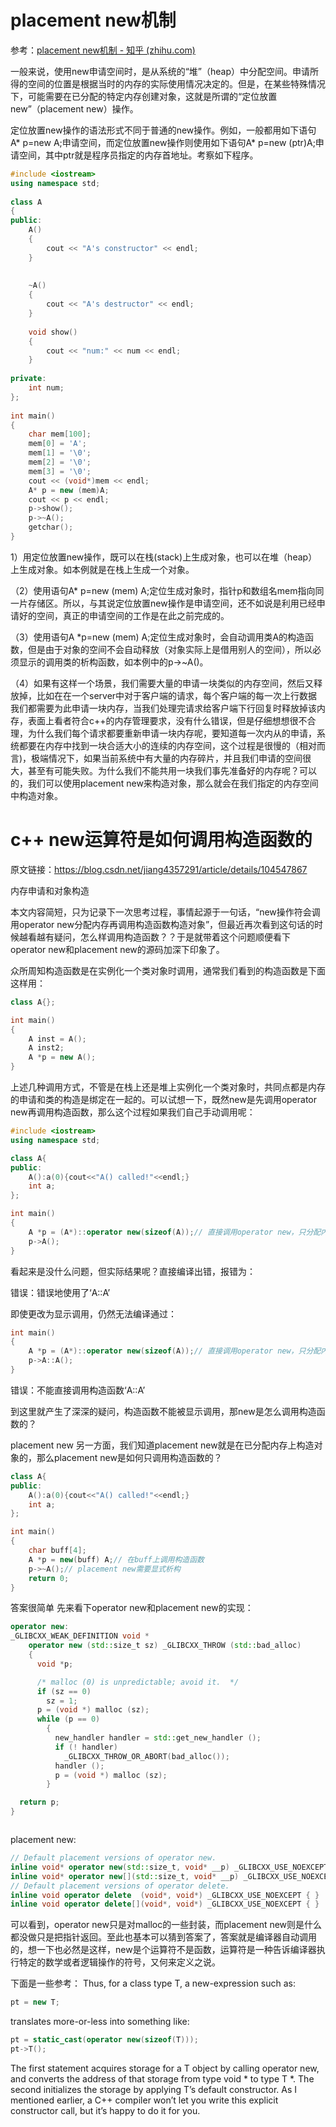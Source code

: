 # placement new机制

参考：[placement new机制 - 知乎 (zhihu.com)](https://zhuanlan.zhihu.com/p/228001107)

一般来说，使用new申请空间时，是从系统的“堆”（heap）中分配空间。申请所得的空间的位置是根据当时的内存的实际使用情况决定的。但是，在某些特殊情况下，可能需要在已分配的特定内存创建对象，这就是所谓的“定位放置new”（placement new）操作。

定位放置new操作的语法形式不同于普通的new操作。例如，一般都用如下语句A* p=new A;申请空间，而定位放置new操作则使用如下语句A* p=new (ptr)A;申请空间，其中ptr就是程序员指定的内存首地址。考察如下程序。

```cpp
#include <iostream>
using namespace std;
 
class A
{
public:
	A()
	{
		cout << "A's constructor" << endl;
	}
 
 
	~A()
	{
		cout << "A's destructor" << endl;
	}
	
	void show()
	{
		cout << "num:" << num << endl;
	}
	
private:
	int num;
};
 
int main()
{
	char mem[100];
	mem[0] = 'A';
	mem[1] = '\0';
	mem[2] = '\0';
	mem[3] = '\0';
	cout << (void*)mem << endl;
	A* p = new (mem)A;
	cout << p << endl;
	p->show();
	p->~A();
	getchar();
}
```

1）用定位放置new操作，既可以在栈(stack)上生成对象，也可以在堆（heap）上生成对象。如本例就是在栈上生成一个对象。

（2）使用语句A* p=new (mem) A;定位生成对象时，指针p和数组名mem指向同一片存储区。所以，与其说定位放置new操作是申请空间，还不如说是利用已经申请好的空间，真正的申请空间的工作是在此之前完成的。

（3）使用语句A *p=new (mem) A;定位生成对象时，会自动调用类A的构造函数，但是由于对象的空间不会自动释放（对象实际上是借用别人的空间），所以必须显示的调用类的析构函数，如本例中的p->~A()。

（4）如果有这样一个场景，我们需要大量的申请一块类似的内存空间，然后又释放掉，比如在在一个server中对于客户端的请求，每个客户端的每一次上行数据我们都需要为此申请一块内存，当我们处理完请求给客户端下行回复时释放掉该内存，表面上看者符合c++的内存管理要求，没有什么错误，但是仔细想想很不合理，为什么我们每个请求都要重新申请一块内存呢，要知道每一次内从的申请，系统都要在内存中找到一块合适大小的连续的内存空间，这个过程是很慢的（相对而言)，极端情况下，如果当前系统中有大量的内存碎片，并且我们申请的空间很大，甚至有可能失败。为什么我们不能共用一块我们事先准备好的内存呢？可以的，我们可以使用placement new来构造对象，那么就会在我们指定的内存空间中构造对象。



# c++ new运算符是如何调用构造函数的



原文链接：https://blog.csdn.net/jiang4357291/article/details/104547867



内存申请和对象构造
       
本文内容简短，只为记录下一次思考过程，事情起源于一句话，“new操作符会调用operator new分配内存再调用构造函数构造对象”，但最近再次看到这句话的时候越看越有疑问，怎么样调用构造函数？？于是就带着这个问题顺便看下operator new和placement new的源码加深下印象了。

众所周知构造函数是在实例化一个类对象时调用，通常我们看到的构造函数是下面这样用：

```c++
class A{};

int main()
{
    A inst = A();
    A inst2;
    A *p = new A();
}
```

上述几种调用方式，不管是在栈上还是堆上实例化一个类对象时，共同点都是内存的申请和类的构造是绑定在一起的。可以试想一下，既然new是先调用operator new再调用构造函数，那么这个过程如果我们自己手动调用呢：

```c++
#include <iostream>
using namespace std;

class A{
public:
    A():a(0){cout<<"A() called!"<<endl;}
    int a;
};

int main()
{
    A *p = (A*)::operator new(sizeof(A));// 直接调用operator new，只分配内存
    p->A();
}
```


看起来是没什么问题，但实际结果呢？直接编译出错，报错为：

错误：错误地使用了‘A::A’

即使更改为显示调用，仍然无法编译通过：

```c++
int main()
{
    A *p = (A*)::operator new(sizeof(A));// 直接调用operator new，只分配内存
    p->A::A();
}
```


错误：不能直接调用构造函数‘A::A’

到这里就产生了深深的疑问，构造函数不能被显示调用，那new是怎么调用构造函数的？

placement new
另一方面，我们知道placement new就是在已分配内存上构造对象的，那么placement new是如何只调用构造函数的？

```c++
class A{
public:
    A():a(0){cout<<"A() called!"<<endl;}
    int a;
};

int main()
{
    char buff[4];
    A *p = new(buff) A;// 在buff上调用构造函数
    p->~A();// placement new需要显式析构
    return 0;
}
```


答案很简单
先来看下operator new和placement new的实现：

```c++
operator new:
_GLIBCXX_WEAK_DEFINITION void *
    operator new (std::size_t sz) _GLIBCXX_THROW (std::bad_alloc)
    {
      void *p;

      /* malloc (0) is unpredictable; avoid it.  */
      if (sz == 0)
        sz = 1;
      p = (void *) malloc (sz);
      while (p == 0)
        {
          new_handler handler = std::get_new_handler ();
          if (! handler)
            _GLIBCXX_THROW_OR_ABORT(bad_alloc());
          handler ();
          p = (void *) malloc (sz);
        }

  return p;
}



```


placement new:

```c++
// Default placement versions of operator new.
inline void* operator new(std::size_t, void* __p) _GLIBCXX_USE_NOEXCEPT{ return __p; }
inline void* operator new[](std::size_t, void* __p) _GLIBCXX_USE_NOEXCEPT{ return __p; }
// Default placement versions of operator delete.
inline void operator delete  (void*, void*) _GLIBCXX_USE_NOEXCEPT { }
inline void operator delete[](void*, void*) _GLIBCXX_USE_NOEXCEPT { } 
```

可以看到，operator new只是对malloc的一些封装，而placement new则是什么都没做只是把指针返回。至此也基本可以猜到答案了，答案就是编译器自动调用的，想一下也必然是这样，new是个运算符不是函数，运算符是一种告诉编译器执行特定的数学或者逻辑操作的符号，又何来定义之说。

下面是一些参考：
Thus, for a class type T, a new-expression such as:

```c++
pt = new T;
```


translates more-or-less into something like:

```c++
pt = static_cast(operator new(sizeof(T)));
pt->T();
```


The first statement acquires storage for a T object by calling operator new, and converts the address of that storage from type void * to type T *. The second initializes the storage by applying T’s default constructor. As I mentioned earlier, a C++ compiler won’t let you write this explicit constructor call, but it’s happy to do it for you.